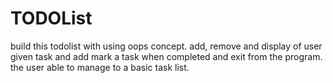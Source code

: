 # TODOList
  build this todolist with using oops concept.
  add, remove and display of user given task
  and add mark a task  when completed and exit from the program.
  the user able to manage to a basic task list.
